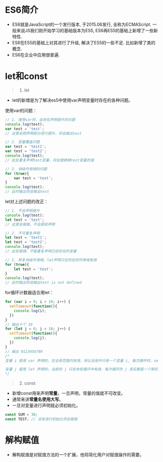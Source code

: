 # ES6简介

- ES6就是JavaScript的一个发行版本, 于2015.06发行, 全称为ECMAScript. 一般来说JS我们刚开始学习的基础版本为ES5, ES6再ES5的基础上新增了一些新特性.
- ES6在ES5的基础上对其进行了升级, 解决了ES5的一些不足. 比如新增了类的概念.
- ES6在企业中应用很普遍.



# let和const

> 1. let 

- let的新增是为了解决es5中使用var声明变量时存在的各种问题。

使用var的问题：

```js
// 1. 使用var时，会存在声明提升的问题
console.log(test);
var test = 'test';
// 这里会把声明部分进行提升，将会输出test

// 2. 变量覆盖问题
var test = 'test1';
var test = 'test2';
console.log(test);
// 此处重复声明test变量，将会替换掉test变量的值

// 3. 块级作用域的问题
for (true){
    var test = 'test';
}
console.log(test);
// 此时输出将会输出test
```



let对上述问题的改正：

```js
// 1. 不会声明提升
console.log(test);
let test = 'test';
// 这里会报错，不会提前声明

// 2. 不可重复声明
let test = 'test1';
let test = 'test2';
console.log(test);
// 此处报错，不能重复声明已经存在的变量

// 3. 修复块级作用域，let声明只在所在的作用域有效
for (true){
    let test = 'test';
}
console.log(test);
// 此时输出将会输出test is not defined
```

for循环计数器适合用let：

```js
for (var i = 0; i < 10; i++) {
  setTimeout(function(){
    console.log(i);
  })
}
// 输出十个 10
for (let j = 0; j < 10; j++) {
  setTimeout(function(){
    console.log(j);
  })
}
// 输出 0123456789
/*
变量 i 是用 var 声明的，在全局范围内有效，所以全局中只有一个变量 i, 每次循环时，setTimeout 定时器里面的 i 指的是全局变量 i ，而循环里的十个 setTimeout 是在循环结束后才执行，所以此时的 i 都是 10。

变量 j 是用 let 声明的，当前的 j 只在本轮循环中有效，每次循环的 j 其实都是一个新的变量，所以 setTimeout 定时器里面的 j 其实是不同的变量，即最后输出 12345。（若每次循环的变量 j 都是重新声明的，如何知道前一个循环的值？这是因为 JavaScript 引擎内部会记住前一个循环的值）。
*/
```



> 2. const

- 新增const用来声明**常量**，一旦声明，常量的值就不可改变。
- 通常来讲**常量名使用大写**。
- 一旦对变量进行声明就必须初始化。

```js
const SUM = 30;
const TEST; // 没有进行初始化将会报错
```



# 解构赋值

- 解构赋值是对赋值方法的一个扩展，他将简化用户对赋值操作的需要。

